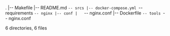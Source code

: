 .
|-- Makefile
|-- README.md
`-- srcs
    |-- docker-compose.yml
    `-- requirements
        `-- nginx
            |-- conf
            |   `-- nginx.conf
            |-- Dockerfile
            `-- tools
                `-- nginx.conf

6 directories, 6 files
